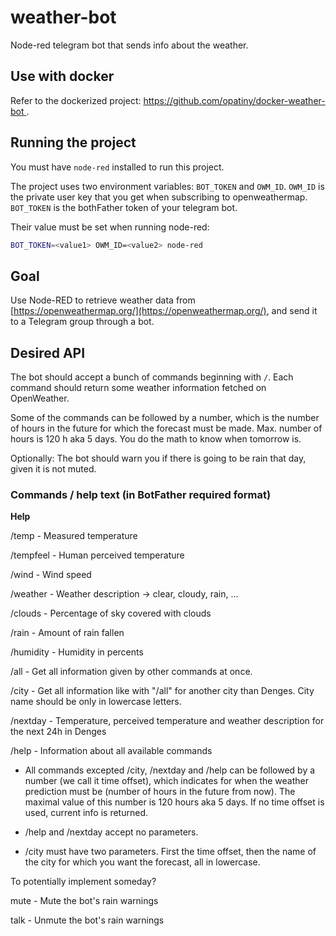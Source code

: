 # weather-bot

Node-red telegram bot that sends info about the weather.

## Use with docker

Refer to the dockerized project: [https://github.com/opatiny/docker-weather-bot ](https://github.com/opatiny/docker-weather-bot).

## Running the project

You must have `node-red` installed to run this project.

The project uses two environment variables: `BOT_TOKEN` and `OWM_ID`.  `OWM_ID` is the private user key that you get when subscribing to openweathermap. `BOT_TOKEN` is the bothFather token of your telegram bot.

Their value must be set when running node-red:
```bash
BOT_TOKEN=<value1> OWM_ID=<value2> node-red
```

## Goal

Use Node-RED to retrieve weather data from [https://openweathermap.org/](https://openweathermap.org/), and send it to a Telegram group through a bot.

## Desired API

The bot should accept a bunch of commands beginning with `/`. Each command should return some weather information fetched on OpenWeather.

Some of the commands can be followed by a number, which is the number of hours in the future for which the forecast must be made. Max. number of hours is 120 h aka 5 days. You do the math to know when tomorrow is.

Optionally: The bot should warn you if there is going to be rain that day, given it is not muted.

### Commands / help text (in BotFather required format)

**Help**

/temp - Measured temperature

/tempfeel - Human perceived temperature

/wind - Wind speed

/weather - Weather description -> clear, cloudy, rain, ...

/clouds - Percentage of sky covered with clouds

/rain - Amount of rain fallen

/humidity - Humidity in percents

/all - Get all information given by other commands at once.

/city - Get all information like with "/all" for another city than Denges. City name should be only in lowercase letters.

/nextday - Temperature, perceived temperature and weather description for the next 24h in Denges

/help - Information about all available commands

- All commands excepted /city, /nextday and /help can be followed by a number (we call it time offset), which indicates for when the weather prediction must be (number of hours in the future from now). The maximal value of this number is 120 hours aka 5 days. If no time offset is used, current info is returned.

- /help and /nextday accept no parameters.

- /city must have two parameters. First the time offset, then the name of the city for which you want the forecast, all in lowercase.

To potentially implement someday?

mute - Mute the bot's rain warnings

talk - Unmute the bot's rain warnings
